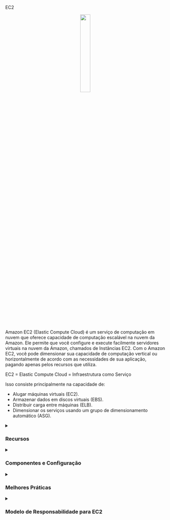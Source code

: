EC2
<div align="center">
  <img src="https://cdn.freebiesupply.com/logos/large/2x/aws-ec2-logo-svg-vector.svg" width="25%">
</div>

Amazon EC2 (Elastic Compute Cloud) é um serviço de computação em nuvem que oferece capacidade de computação escalável na nuvem da Amazon. Ele permite que você configure e execute facilmente servidores virtuais na nuvem da Amazon, chamados de Instâncias EC2. Com o Amazon EC2, você pode dimensionar sua capacidade de computação vertical ou horizontalmente de acordo com as necessidades de sua aplicação, pagando apenas pelos recursos que utiliza.

EC2 = Elastic Compute Cloud = Infraestrutura como Serviço

Isso consiste principalmente na capacidade de:

<ul>
    <li>Alugar máquinas virtuais (EC2).</li>
    <li>Armazenar dados em discos virtuais (EBS).</li>
    <li>Distribuir carga entre máquinas (ELB).</li>
    <li>Dimensionar os serviços usando um grupo de dimensionamento automático (ASG).</li>
</ul>

<details><summary> <h3>Recursos</h3></summary>
<hr/>
<ul>
    <li><b>Elasticidade:</b> O EC2 permite que você dimensione sua capacidade de computação vertical ou horizontalmente de acordo com as necessidades de sua aplicação.</li>
    <li><b>Flexibilidade:</b> O EC2 oferece uma ampla seleção de tipos de instância, sistemas operacionais, bancos de dados e outras opções de software para você escolher.</li>
    <li><b>Integração com outros serviços AWS:</b> O EC2 pode ser facilmente integrado a outros serviços da AWS, como Amazon S3, Elastic Load Balancing, Amazon RDS, entre outros.</li>
    <li><b>Segurança:</b> O EC2 oferece recursos avançados de segurança, como isolamento de instâncias, criptografia de dados, autenticação de usuários e muito mais.</li>
    <li><b>Gerenciamento:</b> O EC2 permite que você gerencie facilmente suas instâncias, com recursos como Amazon EC2 Auto Scaling e Amazon EC2 Systems Manager.</li>
</ul> 
<hr/>
</details>

<details><summary> <h3>Componentes e Configuração</h3></summary>
 <hr/>
 <p>As instâncias EC2 têm muitos componentes e recursos:</p>
   <details><summary> <h3>Sistema Operacional</h3></summary>
     <ul>
      <li><b>Sistema Operacional (SO):</b> Linux, Windows ou Mac OS</li>
      <li>Quantidade de poder de processamento e núcleos (CPU).</li>
      <li>Quantidade de memória de acesso aleatório (RAM).</li>
      <li>Espaço de armazenamento:
          <ul>
            <li>Conectado à rede (EBS & EFS)</li>
            <li>Hardware (EC2 Instance Store)</li>
          </ul>
      <li><b>Placa de rede:</b> velocidade da placa, endereço IP público</li>  
    </ul>
  </details>
    
  <details><summary> <h3>Grupo de Segurança (Regras do Firewall)</h3></summary>
    <ul>
        <li>Os Grupos de Segurança são fundamentais para a segurança de rede na AWS.</li>
        <li>Eles controlam como o tráfego é permitido dentro ou fora da Instância EC2:
        <div align="center"> 
        <img src="https://thumbs2.imgbox.com/71/d4/653laO96_t.png" />  
        </div>
        </li>
        <li>Os grupos de segurança contêm <b>regras de permissão</b>.</li>
        <li>As regras de grupos de segurança podem fazer referência a IP ou a outros grupos de segurança.</li>
        <li>Os grupos de segurança atuam como um "firewall" nas Instâncias EC2.</li>
        <li>Regulam:  
          <ul>
            <li>Acesso às Portas</li>
            <li>Faixas de IP autorizadas - IPv4 e IPv6</li>
            <li>Controle de rede de entrada (de outros para a instância)</li>
            <li>Controle de rede de saída (da instância para outros)</li>
            <div align="center"> 
            <img src="https://thumbs2.imgbox.com/9f/5d/nGp5IhhT_t.png" />  
              <hr/>
              A origem representa um intervalo de endereços IP e 0.0.0.0/0 significa tudo
              (Isso é uma ilustração. Não compartilhe suas informações específicas)
              <hr/>
              Então temos nossa Instância EC2 e ela possui um grupo de segurança permitido anexado a ela
              que possui regras de entrada e regras de saída. Assim, nosso computador será autorizado a dizer na porta 22.
              Assim, o tráfego pode passar do nosso computador para a Instância EC2, mas o computador de outra pessoa, que não está usando meu endereço IP porque não mora onde moro (não tem o mesmo IP), então se eles tentarem acessar nossa Instância EC2, eles não conseguirão, porque o firewall vai bloquear e será um timeout. Então, para as regras de saída por padrão, nossa Instância EC2 para qualquer grupo de segurança vai permitir por padrão qualquer tráfego fora dela. Então, se nossa Instância EC2 tentar acessar um site e iniciar uma conexão, ela será permitida pelo grupo de segurança:
            <img src="https://thumbs2.imgbox.com/8b/ab/I2BjxQMv_t.png" /> 
              <br/>
              (Então, este é o básico de como o firewall funciona) 
               <hr/>
               Sobre outros grupos de segurança. Então, temos uma Instância EC2, e ela tem um grupo de segurança, o que chamo de grupo número um, e as regras de entrada basicamente estão dizendo, estou autorizando o grupo de segurança número um na entrada e o grupo de segurança número dois. Então, por que faríamos isso? 
               Bem, se lançarmos outra Instância EC2 e ela tiver o grupo de segurança dois anexado a ela, bom, usando a regra de grupo de segurança (instinto), basicamente permitimos que nossa Instância EC2 se conecte diretamente na porta que decidimos para nossa primeira Instância EC2.
              Da mesma forma, se tivermos outra Instância EC2 com o grupo de segurança um anexado, bem,
              porque é o grupo número um, não foi autorizado nas regras de entrada do grupo de segurança número dois, então está sendo negado e as coisas não funcionam. Então isso é um recurso um pouco avançado. Enquanto pode ser útil com balanceadores de carga:
              <br/>
              <img src="https://thumbs2.imgbox.com/26/2c/GV6J2skK_t.png" />  
            </div> 
              A notação "203.0.113.0/24" em CIDR representa uma faixa de endereços IP de 203.0.113.0 a 203.0.113.255. O "/24" indica que os primeiros 24 bits são a parte da rede e os 8 bits restantes estão disponíveis para endereços de host.
              Portanto, ao especificar "203.0.113.0/24" como a origem na regra do grupo de segurança, ela abrange todos os endereços IP de 203.0.113.0 a 203.0.113.255, inclusivos. Portanto, tanto 203.0.113.001 quanto 203.0.113.002 fazem parte desta faixa.
              <br/>
                <ul>
                  Para esclarecer:
                  <li>203.0.113.0 é o endereço de rede.</li>
                  <li>203.0.113.255 é o endereço de broadcast.</li>
                  <li>A faixa de endereços IP utilizáveis é de 203.0.113.1 a 203.0.113.254.</li>
                  <li>Endereços IP fora dessa faixa, como 203.0.114.0, não são aceitáveis.</li>
                </ul>
          </ul>
        </li>
        <li>Restrito a uma combinação de região / VPC</li>
        <li>Não "vê" fora do EC2 - se o tráfego for bloqueado, a Instância EC2 não verá</li>
        <li>É bom manter um grupo de segurança separado para acesso SSH</li>
        <li>Se sua aplicação não for acessível (timeout), é um problema de grupo de segurança</li>
        <li>Se sua aplicação der um erro "connection refused", é um erro de aplicação ou ela não está iniciada</li>
        <li>Todo tráfego de entrada é bloqueado por padrão</li>
        <li>Todo tráfego de saída é autorizado por padrão</li>
        <li> Portas clássicas a conhecer
          <ul>
            <li>22 = SSH (Secure Shell) - entrar em uma instância Linux.</li>
            <li>21 = FTP (File Transfer Protocol) - enviar arquivos para um compartilhamento de arquivos.</li>
            <li>22 = SFTP (Secure File Transfer Protocol) - enviar arquivos usando SSH.</li>
            <li>80 = HTTP (Hypertext Transfer Protocol) - acessar sites não seguros.</li>
            <li>443 = HTTPS (Hypertext Transfer Protocol Secure) - acessar sites seguros </li>
            <li>3389 = RDP (Remote Desktop Protocol) - entrar em uma instância Windows</li>
          </ul>
        </li>
      </ul> 
    </li>  
    <li><b>Script de Inicialização (configuração no primeiro lançamento):</b> Dados do Usuário EC2.</li>
  </ul> 
</li>
<li>
    <b>Convenção:</b> A AWS segue a seguinte convenção de nomenclatura:  <em>m</em><b>5</b>.2xlarge
    <ul>
      <li><em>m</em>: classe da instância</li>
      <li><b>5</b>: geração (a AWS as melhora ao longo do tempo)</li>
      <li>2xlarge: tamanho dentro da classe da instância</li>
    </ul>
</ul>

</details>

 <details><summary> <h3>Instance Types</h3></summary>

  EC2 offers a wide selection of instance types, each with different CPU, memory, storage, and networking capabilities.
    <div align="center"> 
      <img src="https://media.geeksforgeeks.org/wp-content/uploads/20220322144908/typesofec2instances768x384.png" width="70%">  
      </div>
      <ul>
      <li><b>General Purpose:</b>
        <ul>
          <li>Balances compute, memory, and networking resources.</li> 
          <li>Recommended for application servers, gaming, backend, small databases.</li>
        </ul>
      <div align="center"> 
        <img src="https://thumbs2.imgbox.com/ac/37/XseN96S8_t.png">  
      </div>  
       </li>
      <li><b>Compute Optimized:</b>  
        <ul>
          <li>Ideal for workloads that require high-performance processors.</li> 
          <li>Can be used for the same use cases as general purpose but when higher performance is desired.</li>
          <li>Also ideal for batch processing.</li>
          <div align="center"> 
              <img src="https://news.mit.edu/sites/default/files/styles/news_article__image_gallery/public/images/202001/MIT-Evaluating-Performance_0.jpg?itok=qVXPQAya" width="50%">  
          </div>
          </ul>
         </li>
        </li>
        <li><b>Memory Optimized:</b> 
            <ul>
            <li>Designed for high performance in processing large amounts of in-memory data.</li> 
            <li>For example, high-performance databases, real-time data processing.</li>
        <div align="center"> 
          <img src="https://thumbs2.imgbox.com/85/bb/AEbPZHGd_t.png">  
        </div>      
      </ul>
    </li>
    <li><b>Accelerated Computing:</b> 
      <ul>
        <li>Uses hardware acceleration or coprocessors to perform certain functions more efficiently than in software running directly on the CPU.</li> 
        <li>Commonly used for floating-point calculations, graphics processing, and data pattern matching.</li>
    <div align="center"> 
    <img src="https://thumbs2.imgbox.com/33/18/Sg9mLdO3_t.png">  
    </div>
      </ul>
    </li>
    <li><b>Storage Optimized:</b> 
      <ul>
        <li>Ideal for workloads that require high read and write access to large volumes of data.</li> 
        <li>Commonly used in distributed file systems, data warehouses, online transaction processing systems.</li>
    <div align="center"> 
    <img src="https://thumbs2.imgbox.com/76/f9/NAK8q2sT_t.png">  
    </div>
  </ul>
    </li>
    <a href="https://aws.amazon.com/ec2/instance-types/"/> More information</a>
  </ul>
</li>

  </details>
  
  <details><summary> <h3>AMI images</h3></summary>

  <p>AMI images:</b> Amazon Machine Images (AMI) are pre-configured images that you can use to launch EC2 Instances. They contain the operating system, necessary software, and application settings.</p>
    <ul>
        <li> AMI are a customization of an EC2 Instance
             <ul>
              <li>You add your own software, configuration, operation system, monitoring...</li>
              <li>
                Faster boot / configuration time because all your software is pre-packaged
              </li>
          </ul>
        </li>
        <li>
          AMI are built for a <b>specific region</b> (and can be copied across regions)
        </li>
        <li>
           You can launch EC2 Instances from:
            <ul>
            <li>A Public AMI: AWS provided</li>
            <li>You own AMI: you make and maintain them yourself</li>
            <li>An AWS Marketplace AMI: an AMI someone else made (and potentially sells)</li>
          </ul>
        </li>
        <li>
           AMI Process (from an EC2 Instance):
            <ul>
            <li>Start an EC2 Instance and customize ir</li>
            <li>Stop the instance (for data integrity)</li>
            <li>Build an AMI - this will also create EBS snapshots</li>
            <li>Launch a instances from others AMIs
              <hr/>
              So exist a EC2 Instance in us-east-1a and the same instance as us-east-b
              <div align="center"> 
                <img src="https://thumbs2.imgbox.com/9d/35/d3mKBbbJ_t.png">  
              </div>
              <hr/>
              the proccess consist to launch the instance in us-east-1a, but are necessary customize, then create an AMI from it
              <div align="center"> 
                <img src="https://thumbs2.imgbox.com/ff/d8/5SdUhHBy_t.png">  
              </div>
              <hr/>
              this will be you custom AMI. And then in us-east-1b you will be able to launch from that AMI. It is a copy of your EC2 Instance
              <div align="center"> 
                <img src="https://thumbs2.imgbox.com/22/28/0HABL0sI_t.png">  
              </div>
            </li>  
          </ul>
        </li>
    </ul>
  
  </details>
  
  <details><summary> <h3>EC2 Image Builder</h3></summary>
    
  <p>EC2 Image Builder</p>
    <ul>
      <li>Used to automate the creation of Virtual Machines or container images</li>
      <li>Automate the creation, maintain, validate and test EC2 AMIs, and more</li>
      <li>Can be run on a schedule (weekly, whenever packages are updated, etc...)</li>
      <li>Free service (only pay for the underlying resources)</li>
      <li>Example:
        <hr/>
          So we have the EC2 Image Builder service and we're going to set it up. And it is automatically when it's going to run
            <div align="center"> 
              <img src="https://thumbs2.imgbox.com/c0/49/IuhxLYM2_t.png">  
            </div>
        <hr/>
          it is going to create an EC2 Instance called Builder EC2 Instance.
            <div align="center"> 
              <img src="https://thumbs2.imgbox.com/aa/f3/bgy59Cv0_t.png">  
            </div>
        <hr/>
          And that EC2 Instance is going to build components and customize the software. For example, install Java, update the CLI, update the software system,
          maybe install firewalls, whatever you define to happen on that EC2 Instance, maybe install your application.
            <div align="center"> 
              <img src="https://thumbs2.imgbox.com/b8/1c/DEjZt2tk_t.png">  
            </div>
        <hr/>
          An then once this is done, then an AMI is going to be created out of that EC2 Instance, but all of this is obviously automated.
         Then the AMI is created, but we want to validate it. 
            <div align="center"> 
              <img src="https://thumbs2.imgbox.com/de/f3/NtWjFoR1_t.png">  
            </div>
        <hr/>
          So EC2 Image Builder will automatically create a test EC2 Instance from that AMI and going to run a bunch of tests that you are defining in advance.
          And if you don't wanna run any tests, you can just skip that test. But the test can be asking, is the AMI working? Is it secure? Is my application running correctly?
          All these kind of things. 
            <div align="center"> 
              <img src="https://thumbs2.imgbox.com/68/15/BOE3J1if_t.png">  
            </div>
        <hr/>
          And then one the AMI is tested, then the AMI is going to be distributed, so while EC2 Image Builder is a regional service, it is possible for you to take that AMI and
          distribute it to multiple regions, therefore, allowing your application and workflow to be truly global. Next, EC2 Image Builder can be run on a schedule. So you can define a weekly schedule,
          or you can say you can run whenever packages are updated, or you can run it manually, etc. And it is a free service. So you're only going to pay for the underlying resources. What's means? That              means that if you create an EC2 Instance during this process, an EC2 Image Builder will create these EC2 Instances, then you're going to pay for these EC2 Instances. And when the AMI
          is created and distribuited youre going to pay for these storage of that AMI wherever it has been created, and wherever it has been distribuited.
            <div align="center">  
              <img src="https://thumbs2.imgbox.com/b9/ae/h2K8lKjU_t.png">  
            </div>
      </li>
    </ul>
  </li>
 
</details>

<details><summary><h3>EBS - Armazenamento da Instância</h3></summary>
  <ul>
    <li>Os volumes EBS são unidades de rede com desempenho bom, mas "limitado"</li>
    <li>Se você precisa de um disco de hardware com alto desempenho, use o Armazenamento da Instância EC2</li>
    <li>Melhor desempenho de I/O</li>
    <li>O Armazenamento da Instância EC2 perde seu armazenamento se for interrompido (efêmero)</li>
    <li>Bom para buffer/cache/dados temporários/contúdo temporário</li>
    <li>Risco de perda de dados em caso de falha de hardware</li>
    <li>Backups e replicação são de sua responsabilidade</li>
  </ul>
</details>

<details><summary><h3>EFS - Sistema de Arquivos Elástico</h3></summary>
  <ul>
    <li>NFS gerenciado (sistema de arquivos de rede) que pode ser montado em centenas de instâncias EC2</li>
    <li>O EFS funciona com instâncias EC2 Linux em várias zonas de disponibilidade</li>
    <li>Altamente disponível, escalável, custoso, pagamento por uso, sem planejamento de capacidade</li>
 
  <hr/>
  <p>
    Neste diagrama, existe um Sistema de Arquivos EFS com um grupo de segurança, e então temos instâncias EC2 em várias zonas de disponibilidade conectadas a ele.
    Portanto, temos instâncias EC2 em us-east-1a, instâncias EC2 em us-east-1b, bem como instâncias EC2 em us-east-1c. E todas estão conectadas ao mesmo sistema EFS:
  </p>
  <div align="center"> 
              <img src="https://thumbs2.imgbox.com/2e/2f/j6bLDISQ_t.png">  
            </div>
        <hr/>
   <li> Acesso Infrequente EFS (EFS-IA)
      <ul>
        <li>Classe de armazenamento otimizada para arquivos não acessados diariamente</li>
        <li>Custo mais baixo em comparação com o Padrão</li>
        <li>O EFS moverá automaticamente seus arquivos para o EFS-IA com base no último acesso</li>
        <li>Ative o EFS-IA com uma Política de Ciclo de Vida</li>
        <li>Exemplo: mova arquivos que não foram acessados por 60 dias para o EFS-IA</li>
        </ul>
          <div align="center"> 
                <img src="https://thumbs2.imgbox.com/e3/33/VrvdXrru_t.png">  
          </div>
        <hr/>
   </ul>
</details>

<details><summary><h3>EBS vs EFS</h3></summary>
   <p>
     Observando um EBS com uma instância EC2 em uma Zona de Disponibilidade 1 (AZ) e outra Zona de Disponibilidade 2. Em seguida, o volume EBS só pode ser anexado a uma instância em uma AZ específica. E os volumes EBS estão vinculados a Zonas de Disponibilidade específicas.
     Mas se quisermos mover o volume EBS de uma AZ para outra, podemos criar um snapshot. Isso criaria um snapshot do EBS e, em seguida, restauraríamos esse snapshot em uma nova zona de disponibilidade.
     E, efetivamente, teríamos movido o volume EBS. Mas isso é uma cópia, não é uma réplica em sincronia. Isso é uma cópia, e isso significaria que esse disco agora pode ser usado por outra instância EC2:
   </p>
  <div align="center"> 
      <img src="https://thumbs2.imgbox.com/1c/74/e3OiEdv8_t.png">  
  </div>
  <hr/>
  <p>
    EFS é um sistema de arquivos de rede. Isso significa que tudo o que está no drive EFS é compartilhado por tudo o que está montado nele. Então, o que isso significa? Digamos que tenhamos muitas instâncias na Zona de Disponibilidade um em um
    ou muitas instâncias também na Zona de Disponibilidade 2. Ao mesmo tempo, todas essas instâncias podem montar o mesmo drive EFS, usando um alvo de montagem, e todas verão os mesmos arquivos.
    Isso torna um sistema de arquivos compartilhado:
  </p>
  <div align="center"> 
      <img src="https://thumbs2.imgbox.com/36/ac/gg8CtxzO_t.png">
  </div>
  <hr/>
</details>


  <p><b>Load Balancers:</b> EC2 offers load balancers, which distribute network traffic among multiple EC2 Instances in a region.</p>
  <p><b>Regions:</b> EC2 is available in several regions around the world. Each region is an independent geographic area, with multiple availability zones to increase resilience and availability.</p>
  <p><b>Availability zones:</b> Each EC2 region has multiple availability zones, which are physically separate data centers, but connected by a low-latency, high-bandwidth network.</p>
  <p><b>Elastic IP:</b> An Elastic IP is a static IP address that you can associate with an EC2 Instance. It allows you to keep the same IP address even if the instance is stopped or restarted.</p>
  <hr/>
</details>



<details><summary> <h3>Melhores Práticas</h3></summary>
<hr/>
<ul>
  <li><b>Opção de Compra:</b> Escolha o tipo de instância apropriado com base nas necessidades de recursos de computação e carga de trabalho esperada:
    <ul>
      <li>Instâncias On-Demand - carga de trabalho curta, precificação previsível, pagamento por segundo</li>
      <li>Reservadas (1 e 3 anos)
        <ul>
          <li>Instâncias Reservadas - cargas de trabalho longas</li>
          <li>Instâncias Reservadas Conversíveis - cargas de trabalho longas com instâncias flexíveis</li>
        </ul>
      </li>
      <li>Planos de Economia (1 e 3 anos) - compromisso com uma quantidade de uso, carga de trabalho longa</li>
      <li>Instâncias Spot - cargas de trabalho curtas, econômicas, podem perder instâncias (menos confiáveis)</li>
      <li>Hosts Dedicados - reserve um servidor físico inteiro, controle o posicionamento da instância</li>
      <li>Instâncias Dedicadas - nenhum outro cliente compartilhará seu hardware</li>
      <li>Reservas de Capacidade - reserve capacidade em uma zona de disponibilidade específica por qualquer duração</li>
    </ul>
      <hr/>
      <table>
        <tr>
          <th>Opção de Compra</th>
          <th>Descrição</th>
        </tr>
        <tr>
          <td>Instâncias On-Demand</td>
          <td>Carga de trabalho curta, precificação previsível, pagamento por segundo</td>
        </tr>
        <tr>
          <td>Instâncias Reservadas (1 e 3 anos)</td>
          <td>
            - Instâncias Reservadas: Cargas de trabalho longas com um compromisso de prazo fixo<br>
            - Instâncias Reservadas Conversíveis: Cargas de trabalho longas com instâncias flexíveis
          </td>
        </tr>
        <tr>
          <td>Planos de Economia (1 e 3 anos)</td>
          <td>Compromisso com uma quantidade de uso, adequado para cargas de trabalho longas</td>
        </tr>
        <tr>
          <td>Instâncias Spot</td>
          <td>Cargas de trabalho curtas, eficientes em custo, mas menos confiáveis</td>
        </tr>
        <tr>
          <td>Hosts Dedicados</td>
          <td>Reserve um servidor físico inteiro, controle o posicionamento da instância</td>
        </tr>
        <tr>
          <td>Instâncias Dedicadas</td>
          <td>Nenhum outro cliente compartilhará seu hardware</td>
        </tr>
        <tr>
          <td>Reservas de Capacidade</td>
          <td>Reserve capacidade em uma zona de disponibilidade específica por qualquer duração</td>
        </tr>
    </table>
  </li>
  <li>Configure grupos de segurança para restringir o acesso à instância</li>
  <li>Use chaves SSH para autenticar o acesso à instância</li>
  <li>Implemente backups regulares da instância para proteger dados críticos</li>
  <li>Monitore o uso da instância e defina alertas para anomalias ou problemas de desempenho</li>
  <li>Use o Elastic Load Balancing para distribuir a carga de trabalho entre várias instâncias e melhorar a disponibilidade</li>
  <li>Use o Auto Scaling para aumentar ou diminuir a capacidade da instância com base na demanda da carga de trabalho, permitindo que a infraestrutura se ajuste automaticamente à demanda do usuário</li>
  <li>Configure opções de segurança, como CloudTrail e CloudWatch, para monitorar e auditar o acesso à instância e proteger contra ameaças de segurança</li>
</ul>
<hr/>
</details>

<details><summary> <h3>Modelo de Responsabilidade para EC2</h3></summary>
<hr/>
<table>
  <tr>
    <th>AWS</th>
    <th>USUÁRIO</th>
  </tr>
  <tr>
    <td>
        <ul>
          <li>Infraestrutura (segurança global da rede)</li>
          <li>Isolamento no host físico</li>
          <li>Substituição de hardware com defeito</li>
          <li>Validação de conformidade</li>
        </ul>
    </td>
    <td>
       <ul>
          <li>Regra de Grupos de Segurança</li>
          <li>Patches e atualizações do sistema operacional</li>
          <li>Software e utilitários instalados na Instância EC2</li>
          <li>Funções IAM atribuídas à EC2 e gerenciamento de acesso de usuário IAM</li>
          <li>Segurança de dados em sua instância</li>
      </ul>
    </td>
  </tr>
</table>
<hr/>
</details>
